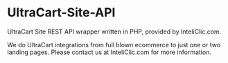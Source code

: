 UltraCart-Site-API
======================

UltraCart Site REST API wrapper written in PHP, provided by InteliClic.com.

We do UltraCart integrations from full blown ecommerce to just one or two landing pages. Please contact us at InteliClic.com for more information.


